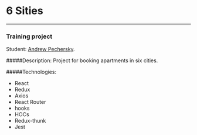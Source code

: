 # 6 Sities
---

### Training project

Student: [Andrew Pechersky](https://up.htmlacademy.ru/react/7/user/108766).

#####Description:
Project for booking apartments in six cities.

#####Technologies:
* React
* Redux
* Axios
* React Router
* hooks
* HOCs
* Redux-thunk
* Jest
